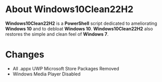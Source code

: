 # About Windows10Clean22H2

 **Windows10Clean22H2** is a **PowerShell** script dedicated to ameliorating **Windows 10** and to debloat **Windows 10**.
 **Windows10Clean22H2** also restores the simple and clean feel of **Windows 7**.

 # Changes
 - All .appx UWP Microsoft Store Packages Removed
 - Windows Media Player Disabled
